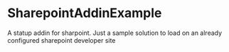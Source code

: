 # SharepointAddinExample
A statup addin for sharpoint. Just a sample solution to load on an already configured sharepoint developer site
